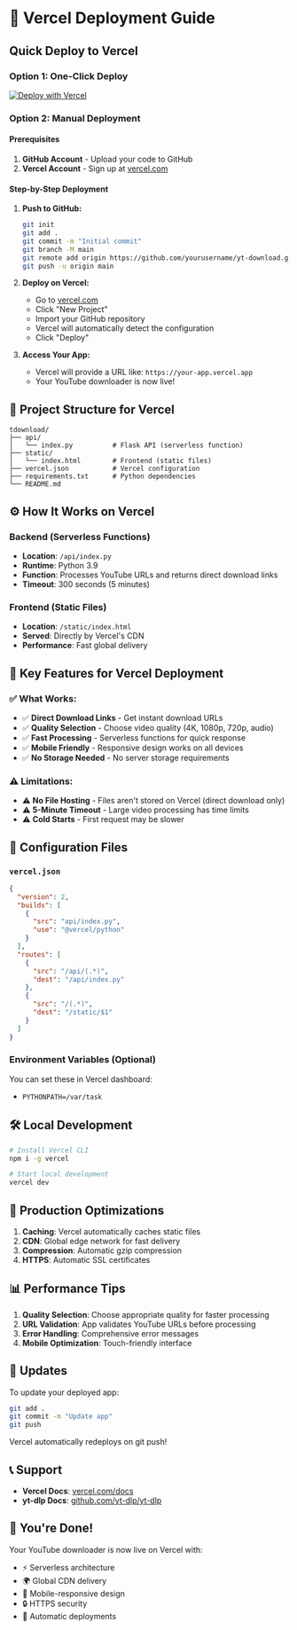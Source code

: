 # 🚀 Vercel Deployment Guide

## Quick Deploy to Vercel

### Option 1: One-Click Deploy

[![Deploy with Vercel](https://vercel.com/button)](https://vercel.com/new/clone?repository-url=https://github.com/yourusername/yt-download)

### Option 2: Manual Deployment

#### Prerequisites

1. **GitHub Account** - Upload your code to GitHub
2. **Vercel Account** - Sign up at [vercel.com](https://vercel.com)

#### Step-by-Step Deployment

1. **Push to GitHub:**

   ```bash
   git init
   git add .
   git commit -m "Initial commit"
   git branch -M main
   git remote add origin https://github.com/yourusername/yt-download.git
   git push -u origin main
   ```

2. **Deploy on Vercel:**

   - Go to [vercel.com](https://vercel.com)
   - Click "New Project"
   - Import your GitHub repository
   - Vercel will automatically detect the configuration
   - Click "Deploy"

3. **Access Your App:**
   - Vercel will provide a URL like: `https://your-app.vercel.app`
   - Your YouTube downloader is now live!

## 📁 Project Structure for Vercel

```
tdownload/
├── api/
│   └── index.py          # Flask API (serverless function)
├── static/
│   └── index.html        # Frontend (static files)
├── vercel.json           # Vercel configuration
├── requirements.txt      # Python dependencies
└── README.md
```

## ⚙️ How It Works on Vercel

### Backend (Serverless Functions)

- **Location**: `/api/index.py`
- **Runtime**: Python 3.9
- **Function**: Processes YouTube URLs and returns direct download links
- **Timeout**: 300 seconds (5 minutes)

### Frontend (Static Files)

- **Location**: `/static/index.html`
- **Served**: Directly by Vercel's CDN
- **Performance**: Fast global delivery

## 🎯 Key Features for Vercel Deployment

### ✅ What Works:

- ✅ **Direct Download Links** - Get instant download URLs
- ✅ **Quality Selection** - Choose video quality (4K, 1080p, 720p, audio)
- ✅ **Fast Processing** - Serverless functions for quick response
- ✅ **Mobile Friendly** - Responsive design works on all devices
- ✅ **No Storage Needed** - No server storage requirements

### ⚠️ Limitations:

- ⚠️ **No File Hosting** - Files aren't stored on Vercel (direct download only)
- ⚠️ **5-Minute Timeout** - Large video processing has time limits
- ⚠️ **Cold Starts** - First request may be slower

## 🔧 Configuration Files

### `vercel.json`

```json
{
  "version": 2,
  "builds": [
    {
      "src": "api/index.py",
      "use": "@vercel/python"
    }
  ],
  "routes": [
    {
      "src": "/api/(.*)",
      "dest": "/api/index.py"
    },
    {
      "src": "/(.*)",
      "dest": "/static/$1"
    }
  ]
}
```

### Environment Variables (Optional)

You can set these in Vercel dashboard:

- `PYTHONPATH=/var/task`

## 🛠️ Local Development

```bash
# Install Vercel CLI
npm i -g vercel

# Start local development
vercel dev
```

## 🚀 Production Optimizations

1. **Caching**: Vercel automatically caches static files
2. **CDN**: Global edge network for fast delivery
3. **Compression**: Automatic gzip compression
4. **HTTPS**: Automatic SSL certificates

## 📊 Performance Tips

1. **Quality Selection**: Choose appropriate quality for faster processing
2. **URL Validation**: App validates YouTube URLs before processing
3. **Error Handling**: Comprehensive error messages
4. **Mobile Optimization**: Touch-friendly interface

## 🔄 Updates

To update your deployed app:

```bash
git add .
git commit -m "Update app"
git push
```

Vercel automatically redeploys on git push!

## 📞 Support

- **Vercel Docs**: [vercel.com/docs](https://vercel.com/docs)
- **yt-dlp Docs**: [github.com/yt-dlp/yt-dlp](https://github.com/yt-dlp/yt-dlp)

## 🎉 You're Done!

Your YouTube downloader is now live on Vercel with:

- ⚡ Serverless architecture
- 🌍 Global CDN delivery
- 📱 Mobile-responsive design
- 🔒 HTTPS security
- 🚀 Automatic deployments
